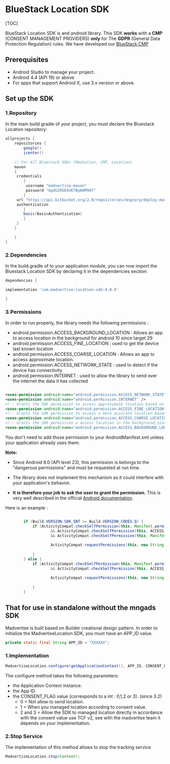 # BlueStack Location SDK

[TOC]

BlueStack Location SDK is and android library. This SDK **works** with a **CMP** (CONSENT MANAGEMENT PROVIDERS) **only** for The **GDPR** (General Data Protection Regulation) rules. We have developed our [BlueStack CMP]

## Prerequisites

 - Android Studio to manage your project.
 - Android 4.4 (API 19) or above 
 - For apps that support Android X, use 3.x version or above.

## Set up the SDK

### 1.Repository
In the main build.gradle of your project, you must declare the Bluestack Location repository: 

```groovy
allprojects {
    repositories {
        google()
        jcenter()
     
    // For All Bluestack SDKs (Mediation, CMP, Location)
    maven 
    {
     credentials 
        {
         username "madvertise-maven"
         password "GpdGZ9GE9SK7ByWdM987"
        } 
     url "https://api.bitbucket.org/2.0/repositories/mngcorp/deploy-maven-bluestack/src/master"
     authentication 
     	{
        basic(BasicAuthentication)
    	}
     }
	}

    }
}
```

### 2.Dependencies

In the build.gradle of to your application module, you can now import the Bluestack Location  SDK by declaring it in the dependencies section:

```groovy
dependencies {

implementation 'com.madvertise:location-sdk:4.0.0'

}
```

### 3.Permissions
In order to run properly, the library needs the following permissions : 

* android.permission.ACCESS_BACKGROUND_LOCATION : Allows an app to access location in the background for android 10 since target 29
* android.permission.ACCESS_FINE_LOCATION : used to get the device last known location
* android.permission.ACCESS_COARSE_LOCATION : Allows an app to access approximate location.
* android.permission.ACCESS_NETWORK_STATE : used to detect if the device has connectivity
* android.permission.INTERNET : used to allow the library to send over the internet the data it has collected

```xml

<uses-permission android:name="android.permission.ACCESS_NETWORK_STATE" />
<uses-permission android:name="android.permission.INTERNET" />
<!-- Grants the SDK permission to access approximate location based on cell tower. -->
<uses-permission android:name="android.permission.ACCESS_FINE_LOCATION" />
<!-- Grants the SDK permission to access a more accurate location based on GPS. -->
<uses-permission android:name="android.permission.ACCESS_COARSE_LOCATION" />
<!-- Grants the SDK permission o access location in the background,since android 10 and target 29. -->
<uses-permission android:name="android.permission.ACCESS_BACKGROUND_LOCATION" />

```

You don't need to add those permission to your AndroidManifest.xml unless your application already uses them.


**Note:**

- Since Android 6.0 (API level 23), this permission is belongs to the "dangerous permissions" and must be requested at run time.

- The library does not implement this mechanism as it could interfere with your application's behavior.

- **It is therefore your job to ask the user to grant the permission.** This is very well described in the official [Android documentation](https://developer.android.com/training/permissions/requesting.html).


Here is an example :

```java

        if (Build.VERSION.SDK_INT >= Build.VERSION_CODES.Q) {
            if (ActivityCompat.checkSelfPermission(this, Manifest.permission.ACCESS_FINE_LOCATION) != PackageManager.PERMISSION_GRANTED
                    && ActivityCompat.checkSelfPermission(this, ACCESS_COARSE_LOCATION) != PackageManager.PERMISSION_GRANTED
                    && ActivityCompat.checkSelfPermission(this, Manifest.permission.ACCESS_BACKGROUND_LOCATION) != PackageManager.PERMISSION_GRANTED) {
                    
                    ActivityCompat.requestPermissions(this, new String[]{Manifest.permission.ACCESS_FINE_LOCATION, Manifest.permission.ACCESS_COARSE_LOCATION, Manifest.permission.ACCESS_BACKGROUND_LOCATION}, LOCATION_REQUEST_CODE);
			
            }
        } else {
            if (ActivityCompat.checkSelfPermission(this, Manifest.permission.ACCESS_FINE_LOCATION) != PackageManager.PERMISSION_GRANTED
                    && ActivityCompat.checkSelfPermission(this, ACCESS_COARSE_LOCATION) != PackageManager.PERMISSION_GRANTED) {
                    
                    ActivityCompat.requestPermissions(this, new String[]{Manifest.permission.ACCESS_FINE_LOCATION, Manifest.permission.ACCESS_COARSE_LOCATION}, LOCATION_REQUEST_CODE);
                
            }
        }

```

## That for use in standalone without the mngads SDK

Madvertise is built based on Builder creational design pattern.
In order to initialize the MadvertiseLocation SDK, you must have an APP_ID value. 

```java
private static final String APP_ID = "XXXXXX";

```

### 1.Implementation 

```java
MadvertiseLocation.configure(getApplicationContext(), APP_ID, CONSENT_FLAG).start();
```
The configure method takes the following parameters:

- the Application Context instance.
- the App ID.
- the CONSENT_FLAG value (corresponds to a int : 0,1,2 or 3). (since 3.2)
	- 0 = Not allow to send location.
	- 1 = When you managed location according to consent value.
	- 2 and 3 = Allow the SDK to managed location directly in accordance with the consent value use TCF v2, see with the madvertise team it depends on your implementation.

### 2.Stop Service 
The implementation of this method allows to stop the tracking service

```java
MadvertiseLocation.stop(Context);
```
     

[BlueStack CMP]:https://bitbucket.org/mngcorp/madvertise-gdpr-cmp-android/wiki/Home